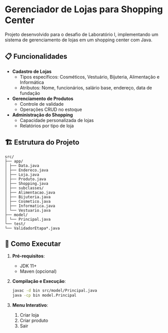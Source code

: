 # Gerenciador de Lojas para Shopping Center 

Projeto desenvolvido para o desafio de Laboratório I, implementando um sistema de gerenciamento de lojas em um shopping center com Java.

## 📋 Funcionalidades

- **Cadastro de Lojas**
  - Tipos específicos: Cosméticos, Vestuário, Bijuteria, Alimentação e Informática
  - Atributos: Nome, funcionários, salário base, endereço, data de fundação
- **Gerenciamento de Produtos**
  - Controle de validade
  - Operações CRUD no estoque
- **Administração do Shopping**
  - Capacidade personalizada de lojas
  - Relatórios por tipo de loja

## 🏗️ Estrutura do Projeto
    src/
    ├── app/
    │ ├── Data.java
    │ ├── Endereco.java
    │ ├── Loja.java
    │ ├── Produto.java
    │ ├── Shopping.java
    │ ├── subclasses/
    │ ├── Alimentacao.java
    │ ├── Bijuteria.java
    │ ├── Cosmetico.java
    │ ├── Informatica.java
    │ └── Vestuario.java
    ├── model/
    │ └── Principal.java
    └── test/
    └── ValidadorEtapa*.java

## 🚀 Como Executar

1. **Pré-requisitos**:
   - JDK 11+
   - Maven (opcional)

2. **Compilação e Execução**:
   ```bash
   javac -d bin src/model/Principal.java
   java -cp bin model.Principal

3. **Menu Interativo**:
    1. Criar loja
    2. Criar produto
    3. Sair 
